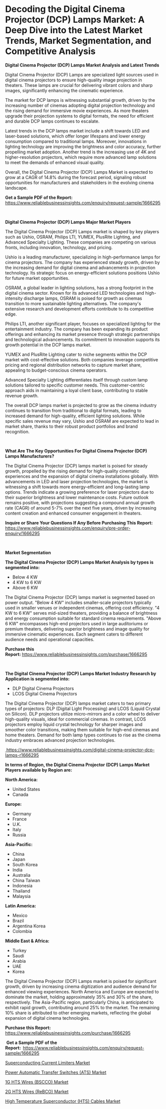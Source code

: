 <p><h1>Decoding the Digital Cinema Projector (DCP) Lamps Market: A Deep Dive into the Latest Market Trends, Market Segmentation, and Competitive Analysis</h1></p><p><strong>Digital Cinema Projector (DCP) Lamps Market Analysis and Latest Trends</strong></p>
<p><p>Digital Cinema Projector (DCP) Lamps are specialized light sources used in digital cinema projectors to ensure high-quality image projection in theaters. These lamps are crucial for delivering vibrant colors and sharp images, significantly enhancing the cinematic experience. </p><p>The market for DCP lamps is witnessing substantial growth, driven by the increasing number of cinemas adopting digital projection technology and the rising demand for immersive movie experiences. As more theaters upgrade their projection systems to digital formats, the need for efficient and durable DCP lamps continues to escalate. </p><p>Latest trends in the DCP lamps market include a shift towards LED and laser-based solutions, which offer longer lifespans and lower energy consumption compared to traditional lamps. Moreover, innovations in lighting technology are improving the brightness and color accuracy, further propelling market adoption. Another trend is the increasing use of 4K and higher-resolution projectors, which require more advanced lamp solutions to meet the demands of enhanced visual quality.</p><p>Overall, the Digital Cinema Projector (DCP) Lamps Market is expected to grow at a CAGR of 14.8% during the forecast period, signaling robust opportunities for manufacturers and stakeholders in the evolving cinema landscape.</p></p>
<p><strong>Get a Sample PDF of the Report:&nbsp;</strong> <a href="https://www.reliablebusinessinsights.com/enquiry/request-sample/1666295?utm_campaign=62&utm_medium=2&utm_source=Github&utm_content=ia&utm_term=07042025&utm_id=digital-cinema-projector-dcp-lamps">https://www.reliablebusinessinsights.com/enquiry/request-sample/1666295</a></p>
<p>&nbsp;</p>
<p><strong>Digital Cinema Projector (DCP) Lamps Major Market Players</strong></p>
<p><p>The Digital Cinema Projector (DCP) Lamps market is shaped by key players such as Ushio, OSRAM, Philips LTI, YUMEX, PlusRite Lighting, and Advanced Specialty Lighting. These companies are competing on various fronts, including innovation, technology, and pricing.</p><p>Ushio is a leading manufacturer, specializing in high-performance lamps for cinema projectors. The company has experienced steady growth, driven by the increasing demand for digital cinema and advancements in projection technology. Its strategic focus on energy-efficient solutions positions Ushio for future market opportunities.</p><p>OSRAM, a global leader in lighting solutions, has a strong footprint in the digital cinema sector. Known for its advanced LED technologies and high-intensity discharge lamps, OSRAM is poised for growth as cinemas transition to more sustainable lighting alternatives. The company's extensive research and development efforts contribute to its competitive edge.</p><p>Philips LTI, another significant player, focuses on specialized lighting for the entertainment industry. The company has been expanding its product offerings and enhancing its market presence through strategic partnerships and technological advancements. Its commitment to innovation supports its growth potential in the DCP lamps market.</p><p>YUMEX and PlusRite Lighting cater to niche segments within the DCP market with cost-effective solutions. Both companies leverage competitive pricing and regional distribution networks to capture market share, appealing to budget-conscious cinema operators.</p><p>Advanced Specialty Lighting differentiates itself through custom lamp solutions tailored to specific customer needs. This customer-centric approach aids in maintaining a loyal client base, contributing to stable revenue growth.</p><p>The overall DCP lamps market is projected to grow as the cinema industry continues to transition from traditional to digital formats, leading to increased demand for high-quality, efficient lighting solutions. While specific sales revenue may vary, Ushio and OSRAM are expected to lead in market share, thanks to their robust product portfolios and brand recognition.</p></p>
<p>&nbsp;</p>
<p><strong>What Are The Key Opportunities For Digital Cinema Projector (DCP) Lamps Manufacturers?</strong></p>
<p><p>The Digital Cinema Projector (DCP) lamps market is poised for steady growth, propelled by the rising demand for high-quality cinematic experiences and the expansion of digital cinema installations globally. With advancements in LED and laser projection technologies, the market is witnessing a shift towards more energy-efficient and long-lasting lamp options. Trends indicate a growing preference for laser projectors due to their superior brightness and lower maintenance costs. Future outlook remains positive, with projections suggesting a compound annual growth rate (CAGR) of around 5-7% over the next five years, driven by increasing content creation and enhanced consumer engagement in theaters.</p></p>
<p><strong>Inquire or Share Your Questions If Any Before Purchasing This Report:</strong> <a href="https://www.reliablebusinessinsights.com/enquiry/pre-order-enquiry/1666295?utm_campaign=62&utm_medium=2&utm_source=Github&utm_content=ia&utm_term=07042025&utm_id=digital-cinema-projector-dcp-lamps">https://www.reliablebusinessinsights.com/enquiry/pre-order-enquiry/1666295</a></p>
<p>&nbsp;</p>
<p><strong>Market Segmentation</strong></p>
<p><strong>The Digital Cinema Projector (DCP) Lamps Market Analysis by types is segmented into:</strong></p>
<p><ul><li>Below 4 KW</li><li>4 KW to 6 KW</li><li>Above 6 KW</li></ul></p>
<p><p>The Digital Cinema Projector (DCP) lamps market is segmented based on power output. "Below 4 KW" includes smaller-scale projectors typically used in smaller venues or independent cinemas, offering cost efficiency. "4 KW to 6 KW" serves mid-sized theaters, providing a balance of brightness and energy consumption suitable for standard cinema requirements. "Above 6 KW" encompasses high-end projectors used in large auditoriums or premium theaters, delivering superior brightness and image quality for immersive cinematic experiences. Each segment caters to different audience needs and operational capacities.</p></p>
<p><strong>Purchase this Report:&nbsp;</strong><a href="https://www.reliablebusinessinsights.com/purchase/1666295?utm_campaign=62&utm_medium=2&utm_source=Github&utm_content=ia&utm_term=07042025&utm_id=digital-cinema-projector-dcp-lamps">https://www.reliablebusinessinsights.com/purchase/1666295</a></p>
<p>&nbsp;</p>
<p><strong>The Digital Cinema Projector (DCP) Lamps Market Industry Research by Application is segmented into:</strong></p>
<p><ul><li>DLP Digital Cinema Projectors</li><li>LCOS Digital Cinema Projectors</li></ul></p>
<p><p>The Digital Cinema Projector (DCP) lamps market caters to two primary types of projectors: DLP (Digital Light Processing) and LCOS (Liquid Crystal on Silicon). DLP projectors utilize micro-mirrors and a color wheel to deliver high-quality visuals, ideal for commercial cinemas. In contrast, LCOS projectors employ liquid crystal technology for sharper images and smoother color transitions, making them suitable for high-end cinemas and home theaters. Demand for both lamp types continues to rise as the cinema industry embraces advanced projection technologies.</p></p>
<p><a href="https://www.reliablebusinessinsights.com/digital-cinema-projector-dcp-lamps-r1666295?utm_campaign=62&utm_medium=2&utm_source=Github&utm_content=ia&utm_term=07042025&utm_id=digital-cinema-projector-dcp-lamps">&nbsp;https://www.reliablebusinessinsights.com/digital-cinema-projector-dcp-lamps-r1666295</a></p>
<p><strong>In terms of Region, the Digital Cinema Projector (DCP) Lamps Market Players available by Region are:</strong></p>
<p>
    <p> <strong> North America: </strong>
        <ul>
            <li>United States</li>
            <li>Canada</li>
        </ul>
        </p> 
    <p> <strong> Europe: </strong>
        <ul>
            <li>Germany</li>
            <li>France</li>
            <li>U.K.</li>
            <li>Italy</li>
            <li>Russia</li>
        </ul>
        </p> 
    <p> <strong> Asia-Pacific: </strong>
        <ul>
            <li>China</li>
            <li>Japan</li>
            <li>South Korea</li>
            <li>India</li>
            <li>Australia</li>
            <li>China Taiwan</li>
            <li>Indonesia</li>
            <li>Thailand</li>
            <li>Malaysia</li>
        </ul>
        </p> 
    <p> <strong> Latin America: </strong>
        <ul>
            <li>Mexico</li>
            <li>Brazil</li>
            <li>Argentina Korea</li>
            <li>Colombia</li>
        </ul>
        </p> 
    <p> <strong> Middle East & Africa: </strong>
        <ul>
            <li>Turkey</li>
            <li>Saudi</li>
            <li>Arabia</li>
            <li>UAE</li>
            <li>Korea</li>
        </ul>
    </p>
    </p>
<p><p>The Digital Cinema Projector (DCP) Lamps market is poised for significant growth, driven by increasing cinema digitization and audience demand for enhanced viewing experiences. North America and Europe are expected to dominate the market, holding approximately 35% and 30% of the share, respectively. The Asia-Pacific region, particularly China, is anticipated to exhibit rapid growth, contributing around 25% to the market. The remaining 10% share is attributed to other emerging markets, reflecting the global expansion of digital cinema technologies.</p></p>
<p><strong>Purchase this Report: </strong><a href="https://www.reliablebusinessinsights.com/purchase/1666295?utm_campaign=62&utm_medium=2&utm_source=Github&utm_content=ia&utm_term=07042025&utm_id=digital-cinema-projector-dcp-lamps">https://www.reliablebusinessinsights.com/purchase/1666295</a></p>
<p>&nbsp;<strong>Get a Sample PDF of the Report:&nbsp;&nbsp;</strong><a href="https://www.reliablebusinessinsights.com/enquiry/request-sample/1666295?utm_campaign=62&utm_medium=2&utm_source=Github&utm_content=ia&utm_term=07042025&utm_id=digital-cinema-projector-dcp-lamps">https://www.reliablebusinessinsights.com/enquiry/request-sample/1666295</a></p>
<p><strong></strong></p>
<p><p><a href="https://github.com/hirtzhulstsq/Market-Research-Report-List-1/blob/main/superconducting-current-limiters-market.md?utm_campaign=62&utm_medium=2&utm_source=Github&utm_content=ia&utm_term=07042025&utm_id=digital-cinema-projector-dcp-lamps">Superconducting Current Limiters Market</a></p><p><a href="https://github.com/kumadenthela/Market-Research-Report-List-1/blob/main/power-automatic-transfer-switches-ats-market.md?utm_campaign=62&utm_medium=2&utm_source=Github&utm_content=ia&utm_term=07042025&utm_id=digital-cinema-projector-dcp-lamps">Power Automatic Transfer Switches (ATS) Market</a></p><p><a href="https://github.com/bilkbitsch/Market-Research-Report-List-1/blob/main/1g-hts-wires-bscco-market.md?utm_campaign=62&utm_medium=2&utm_source=Github&utm_content=ia&utm_term=07042025&utm_id=digital-cinema-projector-dcp-lamps">1G HTS Wires (BSCCO) Market</a></p><p><a href="https://github.com/alekitanis/Market-Research-Report-List-1/blob/main/2g-hts-wires-rebco-market.md?utm_campaign=62&utm_medium=2&utm_source=Github&utm_content=ia&utm_term=07042025&utm_id=digital-cinema-projector-dcp-lamps">2G HTS Wires (ReBCO) Market</a></p><p><a href="https://github.com/vaeilabin/Market-Research-Report-List-1/blob/main/high-temperature-superconductor-hts-cables-market.md?utm_campaign=62&utm_medium=2&utm_source=Github&utm_content=ia&utm_term=07042025&utm_id=digital-cinema-projector-dcp-lamps">High Temperature Superconductor (HTS) Cables Market</a></p></p>
